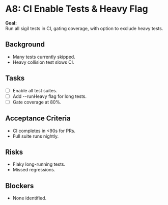 # A8: CI Enable Tests & Heavy Flag

**Goal:**  
Run all sigil tests in CI, gating coverage, with option to exclude heavy tests.

## Background
- Many tests currently skipped.
- Heavy collision test slows CI.

## Tasks
- [ ] Enable all test suites.
- [ ] Add --runHeavy flag for long tests.
- [ ] Gate coverage at 80%.

## Acceptance Criteria
- CI completes in <90s for PRs.
- Full suite runs nightly.

## Risks
- Flaky long-running tests.
- Missed regressions.

## Blockers
- None identified.